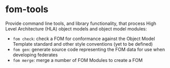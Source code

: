 # fom-tools

Provide command line tools, and library functionality, that process High Level
Architecture (HLA) object models and object model modules:

- `fom check`: check a FOM for conformance against the Object Model Template
  standard and other style conventions (yet to be defined)
- `fom gen`: generate source code representing the FOM data for use when
  developing federates
- `fom merge`: merge a number of FOM Modules to create a FOM
